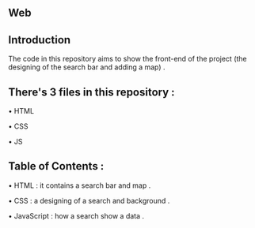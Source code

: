 Web
-----------------------------------------------------------------------------------------------------------------------------------------------------------------------------------
Introduction
-----------------------------------------------------------------------------------------------------------------------------------------------------------------------------------
The code in this repository aims to show the front-end of the project (the designing of the search bar and adding a map) .

There's 3 files in this repository :
-----------------------------------------------------------------------------------------------------------------------------------------------------------------------------------
•	HTML 

•	CSS 

•	JS

Table of Contents :
-----------------------------------------------------------------------------------------------------------------------------------------------------------------------------------
•	HTML : it contains a search bar and map .


•	CSS : a designing of a search and background .


•	JavaScript : how a search show a data .
